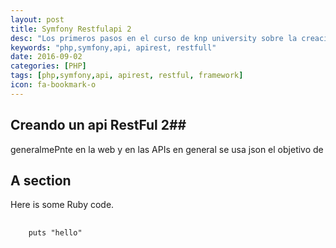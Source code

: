 ```yaml
---
layout: post
title: Symfony Restfulapi 2
desc: "Los primeros pasos en el curso de knp university sobre la creacion de API RESTful"
keywords: "php,symfony,api, apirest, restfull"
date: 2016-09-02
categories: [PHP]
tags: [php,symfony,api, apirest, restful, framework]
icon: fa-bookmark-o
---
```


## Creando un api RestFul 2##

generalmePnte en la web y en las APIs en general se usa json el objetivo de 	

## A section

Here is some Ruby code.

<pre>
  <code class="ruby">
    puts "hello"
  </code>
</pre>